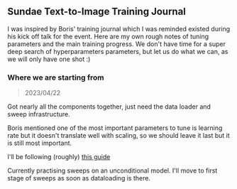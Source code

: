 ## Sundae Text-to-Image Training Journal

I was inspired by Boris' training journal which I was reminded existed during his kick off talk for the event.
Here are my own rough notes of tuning parameters and the main training progress.
We don't have time for a super deep search of hyperparameters parameters, but let us do what we can, as we will only have one shot :)

### Where we are starting from
> 2023/04/22

Got nearly all the components together, just need the data loader and sweep infrastructure.

Boris mentioned one of the most important parameters to tune is learning rate but it doesn't translate well with scaling, so we should leave it last but it is still most important.

I'll be following (roughly) [this guide](https://github.com/google-research/tuning_playbook#choosing-a-model-architecture)

Currently practising sweeps on an unconditional model. I'll move to first stage of sweeps as soon as dataloading is there.

